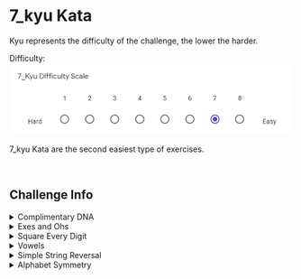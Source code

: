 # 7_kyu Kata

Kyu represents the difficulty of the challenge, the lower the harder.

Difficulty: ![7_kyu_difficulty_diagram](7_kyu.PNG?raw=true)

7_kyu Kata are the second easiest type of exercises.

<BR>

## Challenge Info

<details>
	<summary>Complimentary DNA</summary>
	
## Complimentary DNA

**Link:** https://www.codewars.com/kata/554e4a2f232cdd87d9000038

**Problem Statement**

Deoxyribonucleic acid (DNA) is a chemical found in the nucleus of cells and carries the "instructions" for the development and functioning of living organisms.

If you want to know more http://en.wikipedia.org/wiki/DNA

In DNA strings, symbols "A" and "T" are complements of each other, as "C" and "G". You have a function with one side of the DNA (string, except for Haskell); you need to get the other complementary side. DNA strand is never empty or there is no DNA at all (again, except for Haskell).

More similar exercise are found here http://rosalind.info/problems/list-view/ (source)
</details>

<details>
	<summary>Exes and Ohs</summary>
	
## Exes and Ohs

**Link:** https://www.codewars.com/kata/55908aad6620c066bc00002a

**Problem Statement**

Check to see if a string has the same amount of 'x's and 'o's. The method must return a boolean and be case insensitive. The string can contain any char.
</details>

<details>
	<summary>Square Every Digit</summary>
	
## Square Every Digit

**Link:** https://www.codewars.com/kata/546e2562b03326a88e000020

**Problem Statement**

Welcome. In this kata, you are asked to square every digit of a number and concatenate them.

For example, if we run 9119 through the function, 811181 will come out, because 92 is 81 and 12 is 1.

**Note:** The function accepts an integer and returns an integer
</details>

<details>
	<summary>Vowels</summary>
	
## Vowels

**Link:** https://www.codewars.com/kata/54ff3102c1bad923760001f3

**Problem Statement**

Return the number (count) of vowels in the given string.

We will consider a, e, i, o, u as vowels for this Kata (but not y).

The input string will only consist of lower case letters and/or spaces.
</details>

<details>
	<summary>Simple String Reversal</summary>

## Simple String Reversal

**Link:** https://www.codewars.com/kata/5a71939d373c2e634200008e

**Problem Statement**

In this Kata, we are going to reverse a string while maintaining the spaces (if any) in their original place.

All input will be lower case letters and in some cases spaces.

Good luck!
</details>

<details>
	<summary>Alphabet Symmetry</summary>

## Alphabet Symmetry

**Link:** https://www.codewars.com/kata/59d9ff9f7905dfeed50000b0

**Problem Statement**

Consider the word "abode". We can see that the letter a is in position 1 and b is in position 2. In the alphabet, a and b are also in positions 1 and 2. Notice also that d and e in abode occupy the positions they would occupy in the alphabet, which are positions 4 and 5.

Given an array of words, return an array of the number of letters that occupy their positions in the alphabet for each word.

Input will consist of alphabet characters, both uppercase and lowercase. No spaces.

Good luck!
</details>